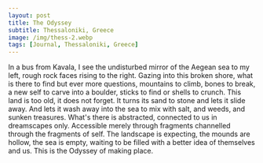 ```yaml
---
layout: post
title: The Odyssey
subtitle: Thessaloniki, Greece
image: /img/thess-2.webp
tags: [Journal, Thessaloniki, Greece]
---
```

In a bus from Kavala, I see the undisturbed mirror of the Aegean sea to my left, rough rock faces rising to the right. Gazing into this broken shore, what is there to find but ever more questions, mountains to climb, bones to break, a new self to carve into a boulder, sticks to find or shells to crunch. This land is too old, it does not forget. It turns its sand to stone and lets it slide away. And lets it wash away into the sea to mix with salt, and weeds, and sunken treasures. What's there is abstracted, connected to us in dreamscapes only. Accessible merely through fragments channelled through the fragments of self. The landscape is expecting, the mounds are hollow, the sea is empty, waiting to be filled with a better idea of themselves and us. This is the Odyssey of making place.
